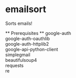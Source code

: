 # emailsort
Sorts emails!

** Prerequisites **
google-auth
<br>
google-auth-oauthlib 
<br>
google-auth-httplib2 
<br>
google-api-python-client
<br>
simplegmail
<br>
beautifulsoup4
<br>
requests
<br>
re
